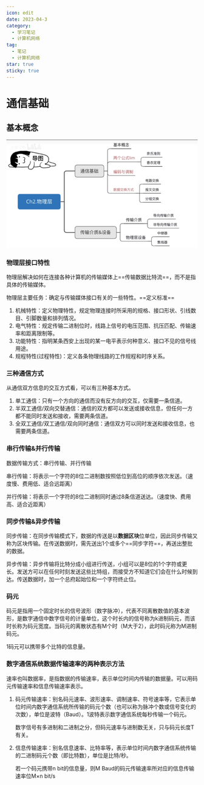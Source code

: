 ```yaml
---
icon: edit
date: 2023-04-3
category:
  - 学习笔记
  - 计算机网络
tag:
  - 笔记
  - 计算机网络
star: true
sticky: true
---
```


# 通信基础

## 基本概念

<!-- more -->
![1](./assets/1.png)

### 物理层接口特性

物理层解决如何在连接各种计算机的传输媒体上==传输数据比特流==，而不是指具体的传输媒体。

物理层主要任务：确定与传输媒体接口有关的一些特性。==定义标准==

1. 机械特性：定义物理特性，规定物理连接时所采用的规格、接口形状、引线数目、引脚数量和排列情况。
2. 电气特性：规定传输二进制位时，线路上信号的电压范围、抗压匹配、传输速率和距离限制等。
3. 功能特性：指明某条西安上出现的某一电平表示何种意义、接口不见的信号线用途。
4. 规程特性(过程特性)：定义各条物理线路的工作规程和时序关系。

### 三种通信方式

从通信双方信息的交互方式看，可以有三种基本方式。

1. 单工通信：只有一个方向的通信而没有反方向的交互，仅需要一条信道。
2. 半双工通信/双向交替通信：通信的双方都可以发送或接收信息，但任何一方都不能同时发送和接收，需要两条信道。
3. 全双工通信/双工通信/双向同时通信：通信双方可以同时发送和接收信息，也需要两条信道。

### 串行传输&并行传输

数据传输方式：串行传输、并行传输

串行传输：将表示一个字符的8位二进制数按照低位到高位的顺序依次发送。（速度慢、费用低、适合远距离）

并行传输：将表示一个字符的8位二进制同时通过8条信道送达。（速度快、费用高、适合近距离）

### 同步传输&异步传输

同步传输：在同步传输模式下，数据的传送是以**数据区块**位单位，因此同步传输又称为区块传输。在传送数据时，需先送出1个或多个==同步字符==，再送出整批的数据。

异步传输：异步传输将比特分成小组进行传送，小组可以是8位的1个字符或更长。发送方可以在任何时刻发送这些比特组，而接受方不知道它们会在什么时候到达。传送数据时，加一个总府起始位和一个字符终止位。

### 码元

码元是指用一个固定时长的信号波形（数字脉冲），代表不同离散数值的基本波形，是数字通信中数字信号的计量单位，这个时长内的信号称为k进制码元，而该时长称为码元宽度。当码元的离散状态有M个时（M大于2），此时码元称为M进制码元。

1码元可以携带多个比特的信息量。

### 数字通信系统数据传输速率的两种表示方法

速率也叫数据率，是指数据的传输速率，表示单位时间内传输的数据量。可以用码元传输速率和信息传输速率表示。

1. 码元传输速率：别名码元速率、波形速率、调制速率、符号速率等，它表示单位时间内数字通信系统所传输的码元个数（也可以称为脉冲个数或信号变化的次数），单位是波特（Baud）。1波特表示数字通信系统每秒传输一个码元。

   数字信号有多进制和二进制之分，但码元速率与进制数无关，只与码元长度T有关。

2. 信息传输速率：别名信息速率、比特率等，表示单位时间内数字通信系统传输的二进制码元个数（即比特数），单位是比特/秒。

   若一个码元携带n bit的信息量，则M Baud的码元传输速率所对应的信息传输速率位M×n bit/s

